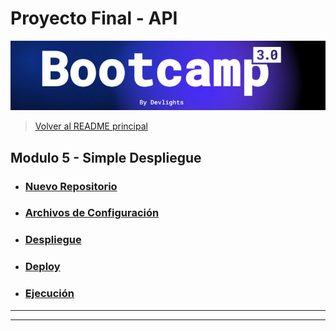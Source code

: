 # Proyecto Final - API

![banner](bootcamp3.png)

> [Volver al README principal](../README.md)

## Modulo 5 - Simple Despliegue

- ### [Nuevo Repositorio](#nuevo-repositorio)

- ### [Archivos de Configuración](#archivos-de-configuración)

- ### [Despliegue](#despliegue)

- ### [Deploy](#deploy)

- ### [Ejecución](#ejecución)

---

---
